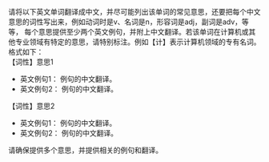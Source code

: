 请将以下英文单词翻译成中文，并尽可能列出该单词的常见意思，还要把每个中文意思的词性写出来，例如动词时是v、名词是n，形容词是adj，副词是adv，等等，
每个意思提供至少两个英文例句，并附上中文翻译。若该单词在计算机或其他专业领域有特定的意思，请特别标注。例如【计】表示计算机领域的专有名词。格式如下：  
【词性】意思1
- 英文例句1：
例句的中文翻译。
- 英文例句2：
例句的中文翻译。

【词性】意思2
- 英文例句1：
例句的中文翻译。
- 英文例句2：
例句的中文翻译。

请确保提供多个意思，并提供相关的例句和翻译。

